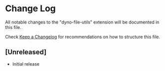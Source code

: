 # Change Log

All notable changes to the "dyno-file-utils" extension will be documented in this file.

Check [Keep a Changelog](http://keepachangelog.com/) for recommendations on how to structure this file.

## [Unreleased]

- Initial release